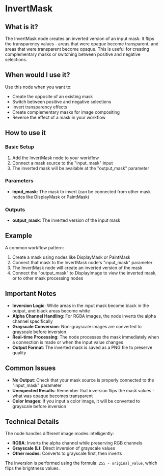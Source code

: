 # InvertMask

## What is it?

The InvertMask node creates an inverted version of an input mask. It flips the transparency values - areas that were opaque become transparent, and areas that were transparent become opaque. This is useful for creating complementary masks or switching between positive and negative selections.

## When would I use it?

Use this node when you want to:

- Create the opposite of an existing mask
- Switch between positive and negative selections
- Invert transparency effects
- Create complementary masks for image compositing
- Reverse the effect of a mask in your workflow

## How to use it

### Basic Setup

1. Add the InvertMask node to your workflow
1. Connect a mask source to the "input_mask" input
1. The inverted mask will be available at the "output_mask" parameter

### Parameters

- **input_mask**: The mask to invert (can be connected from other mask nodes like DisplayMask or PaintMask)

### Outputs

- **output_mask**: The inverted version of the input mask

## Example

A common workflow pattern:

1. Create a mask using nodes like DisplayMask or PaintMask
1. Connect that mask to the InvertMask node's "input_mask" parameter
1. The InvertMask node will create an inverted version of the mask
1. Connect the "output_mask" to DisplayImage to view the inverted mask, or to other mask processing nodes

## Important Notes

- **Inversion Logic**: White areas in the input mask become black in the output, and black areas become white
- **Alpha Channel Handling**: For RGBA images, the node inverts the alpha channel specifically
- **Grayscale Conversion**: Non-grayscale images are converted to grayscale before inversion
- **Real-time Processing**: The node processes the mask immediately when a connection is made or when the input value changes
- **Output Format**: The inverted mask is saved as a PNG file to preserve quality

## Common Issues

- **No Output**: Check that your mask source is properly connected to the "input_mask" parameter
- **Unexpected Results**: Remember that inversion flips the mask values - what was opaque becomes transparent
- **Color Images**: If you input a color image, it will be converted to grayscale before inversion

## Technical Details

The node handles different image modes intelligently:

- **RGBA**: Inverts the alpha channel while preserving RGB channels
- **Grayscale (L)**: Direct inversion of grayscale values
- **Other modes**: Converts to grayscale first, then inverts

The inversion is performed using the formula: `255 - original_value`, which flips the brightness values. 